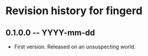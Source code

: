 # Revision history for fingerd

## 0.1.0.0  -- YYYY-mm-dd

* First version. Released on an unsuspecting world.
